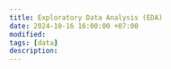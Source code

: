 ```yaml
---
title: Exploratory Data Analysis (EDA)
date: 2024-10-16 16:00:00 +07:00
modified: 
tags: [data]
description: 
---
```

<script type="text/javascript" async
  src="https://cdn.jsdelivr.net/npm/mathjax@3/es5/tex-mml-chtml.js">
</script>
